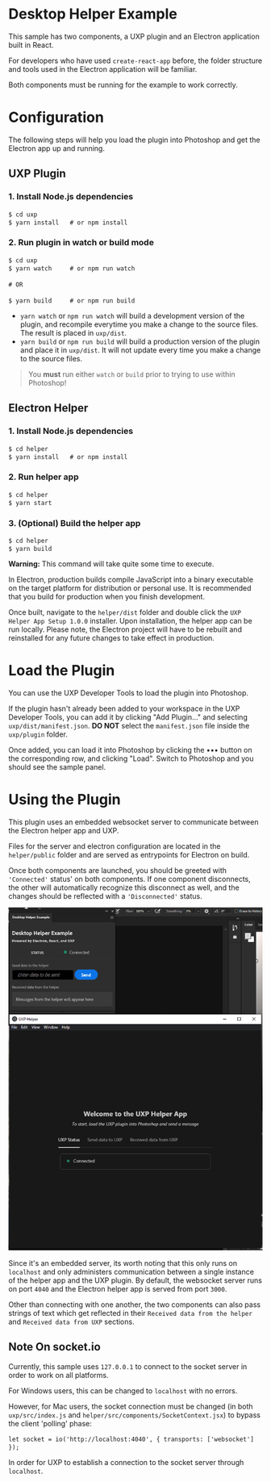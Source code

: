 # Desktop Helper Example

This sample has two components, a UXP plugin and an Electron application built in React.

For developers who have used `create-react-app` before, the folder structure and tools used in the Electron application will be familiar.

Both components must be running for the example to work correctly.

# Configuration

The following steps will help you load the plugin into Photoshop and get the Electron app up and running.

## UXP Plugin

### 1. Install Node.js dependencies

```
$ cd uxp
$ yarn install   # or npm install
```

### 2. Run plugin in watch or build mode

```
$ cd uxp
$ yarn watch     # or npm run watch

# OR

$ yarn build     # or npm run build
```

- `yarn watch` or `npm run watch` will build a development version of the plugin, and recompile everytime you make a change to the source files. The result is placed in `uxp/dist`.
- `yarn build` or `npm run build` will build a production version of the plugin and place it in `uxp/dist`. It will not update every time you make a change to the source files.

> You **must** run either `watch` or `build` prior to trying to use within Photoshop!

## Electron Helper

### 1. Install Node.js dependencies

```
$ cd helper
$ yarn install   # or npm install
```

### 2. Run helper app

```
$ cd helper
$ yarn start
```

### 3. (Optional) Build the helper app

```
$ cd helper
$ yarn build
```

**Warning:** This command will take quite some time to execute.

In Electron, production builds compile JavaScript into a binary executable on the target platform for distribution or personal use. It is recommended that you build for production when you finish development.

Once built, navigate to the `helper/dist` folder and double click the `UXP Helper App Setup 1.0.0` installer. Upon installation, the helper app can be run locally. Please note, the Electron project will have to be rebuilt and reinstalled for any future changes to take effect in production.

# Load the Plugin

You can use the UXP Developer Tools to load the plugin into Photoshop.

If the plugin hasn't already been added to your workspace in the UXP Developer Tools, you can add it by clicking "Add Plugin..." and selecting `uxp/dist/manifest.json`. **DO NOT** select the `manifest.json` file inside the `uxp/plugin` folder.

Once added, you can load it into Photoshop by clicking the ••• button on the corresponding row, and clicking "Load". Switch to Photoshop and you should see the sample panel.

# Using the Plugin

This plugin uses an embedded websocket server to communicate between the Electron helper app and UXP.

Files for the server and electron configuration are located in the `helper/public` folder and are served as entrypoints for Electron on build.

Once both components are launched, you should be greeted with `'Connected'` status' on both components. If one component disconnects, the other will automatically recognize this disconnect as well, and the changes should be reflected with a `'Disconnected'` status.

![Plugin Screenshot](./.assets/connection.png)

Since it's an embedded server, its worth noting that this only runs on `localhost` and only administers communication between a single instance of the helper app and the UXP plugin. By default, the websocket server runs on port `4040` and the Electron helper app is served from port `3000`.

Other than connecting with one another, the two components can also pass strings of text which get reflected in their `Received data from the helper` and `Received data from UXP` sections.

## Note On socket.io

Currently, this sample uses `127.0.0.1` to connect to the socket server in order to work on all platforms.

For Windows users, this can be changed to `localhost` with no errors.

However, for Mac users, the socket connection must be changed (in both `uxp/src/index.js` and `helper/src/components/SocketContext.jsx`) to bypass the client 'polling' phase:

```
let socket = io('http://localhost:4040', { transports: ['websocket'] });
```

In order for UXP to establish a connection to the socket server through `localhost`.
